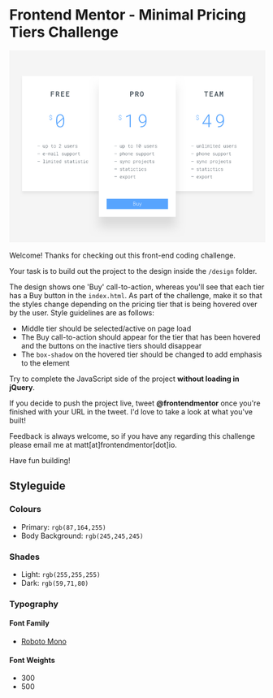 # Frontend Mentor - Minimal Pricing Tiers Challenge

![Design for the pricing tier coding challenge](./design/pricing.jpg)

Welcome! Thanks for checking out this front-end coding challenge. 

Your task is to build out the project to the design inside the `/design` folder.

The design shows one 'Buy' call-to-action, whereas you'll see that each tier has a Buy button in the `index.html`. As part of the challenge, make it so that the styles change depending on the pricing tier that is being hovered over by the user. Style guidelines are as follows:

- Middle tier should be selected/active on page load
- The Buy call-to-action should appear for the tier that has been hovered and the buttons on the inactive tiers should disappear
- The `box-shadow` on the hovered tier should be changed to add emphasis to the element

Try to complete the JavaScript side of the project **without loading in jQuery**.

If you decide to push the project live, tweet **@frontendmentor** once you're finished with your URL in the tweet. I'd love to take a look at what you've built!

Feedback is always welcome, so if you have any regarding this challenge please email me at matt[at]frontendmentor[dot]io.

Have fun building!

## Styleguide

### Colours
- Primary: `rgb(87,164,255)`
- Body Background: `rgb(245,245,245)`

### Shades
- Light: `rgb(255,255,255)`
- Dark: `rgb(59,71,80)`

### Typography
#### Font Family
- [Roboto Mono](https://fonts.google.com/specimen/Roboto+Mono)

#### Font Weights
- 300
- 500